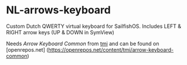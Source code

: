 NL-arrows-keyboard
===============

Custom Dutch QWERTY virtual keyboard for SailfishOS. Includes LEFT &amp; RIGHT arrow keys (UP &amp; DOWN in SymView)

Needs *Arrow Keyboard Common* from [tmi](https://github.com/tmikkonen) and can be found on [openrepos.net] (https://openrepos.net/content/tmi/arrow-keyboard-common)
